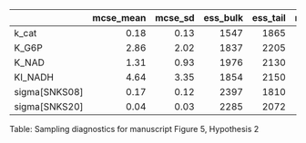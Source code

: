 |               |   mcse_mean |   mcse_sd |   ess_bulk |   ess_tail |   r_hat |
|:--------------|------------:|----------:|-----------:|-----------:|--------:|
| k_cat         |        0.18 |      0.13 |       1547 |       1865 |       1 |
| K_G6P         |        2.86 |      2.02 |       1837 |       2205 |       1 |
| K_NAD         |        1.31 |      0.93 |       1976 |       2130 |       1 |
| KI_NADH       |        4.64 |      3.35 |       1854 |       2150 |       1 |
| sigma[SNKS08] |        0.17 |      0.12 |       2397 |       1810 |       1 |
| sigma[SNKS20] |        0.04 |      0.03 |       2285 |       2072 |       1 |
Table: Sampling diagnostics for manuscript Figure 5, Hypothesis 2